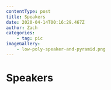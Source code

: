 ```yaml
---
contentType: post
title: Speakers
date: 2020-04-14T00:16:29.467Z
author: Zach
categories: 
	- tag: pic
imageGallery:
	- low-poly-speaker-and-pyramid.png
---
```


# Speakers
